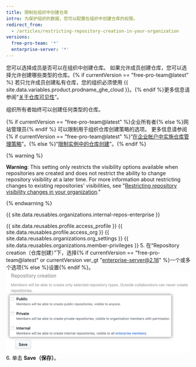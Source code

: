 ```yaml
---
title: 限制在组织中创建仓库
intro: 为保护组织的数据，您可以配置在组织中创建仓库的权限。
redirect_from:
  - /articles/restricting-repository-creation-in-your-organization
versions:
  free-pro-team: '*'
  enterprise-server: '*'
---
```


您可以选择成员是否可以在组织中创建仓库。 如果允许成员创建仓库，您可以选择允许创建哪些类型的仓库。{% if currentVersion == "free-pro-team@latest" %} 若只允许成员创建私有仓库，您的组织必须使用 {{ site.data.variables.product.prodname_ghe_cloud }}。{% endif %}更多信息请参阅“[关于仓库可见性](/github/creating-cloning-and-archiving-repositories/about-repository-visibility)”。

组织所有者始终可以创建任何类型的仓库。

{% if currentVersion == "free-pro-team@latest" %}企业所有者{% else %}网站管理员{% endif %} 可以限制用于组织仓库创建策略的选项。 更多信息请参阅{% if currentVersion == "free-pro-team@latest" %}“[在企业帐户中实施仓库管理策略](/github/setting-up-and-managing-your-enterprise-account/enforcing-repository-management-policies-in-your-enterprise-account)”。{% else %}“[限制实例中的仓库创建](/enterprise/admin/user-management/restricting-repository-creation-in-your-instance)”。{% endif %}

{% warning %}

**Warning**: This setting only restricts the visibility options available when repositories are created and does not restrict the ability to change repository visibility at a later time. For more information about restricting changes to existing repositories' visibilities, see "[Restricting repository visibility changes in your organization](/github/setting-up-and-managing-organizations-and-teams/restricting-repository-visibility-changes-in-your-organization)."

{% endwarning %}

{{ site.data.reusables.organizations.internal-repos-enterprise }}

{{ site.data.reusables.profile.access_profile }}
{{ site.data.reusables.profile.access_org }}
{{ site.data.reusables.organizations.org_settings }}
{{ site.data.reusables.organizations.member-privileges }}
5. 在“Repository creation（仓库创建）”下，选择{% if currentVersion == "free-pro-team@latest" or currentVersion ver_gt "enterprise-server@2.18" %}一个或多个选项{% else %}设置{% endif %}。 ![仓库创建选项](/assets/images/help/organizations/repo-creation-perms-radio-buttons.png)
6. 单击 **Save（保存）**。
